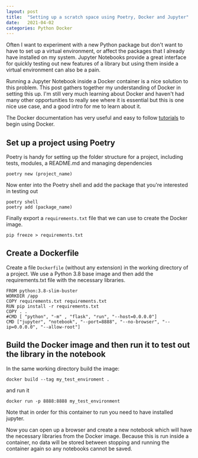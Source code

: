 ```yaml
---
layout: post
title:  "Setting up a scratch space using Poetry, Docker and Jupyter"
date:   2021-04-02
categories: Python Docker 
---
```


Often I want to experiment with a new Python package but don't want to have to set up a virtual environment, or affect the packages that I already have installed on my system. Jupyter Notebooks provide a great interface for quickly testing out new features of a library but using them inside a virtual environment can also be a pain. 

Running a Jupyter Notebook inside a Docker container is a nice solution to this problem. This post gathers together my understanding of Docker in setting this up. I'm still very much learning about Docker and haven't had many other opportunities to really see where it is essential but this is one nice use case, and a good intro for me to learn about it.

The Docker documentation has very useful and easy to follow [tutorials](https://docs.docker.com/get-started/) to begin using Docker. 

## Set up a project using Poetry
Poetry is handy for setting up the folder structure for a project, including tests, modules, a README.md and managing dependencies
```
poetry new (project_name)
```

Now enter into the Poetry shell and add the package that you're interested in testing out

```
poetry shell
poetry add (package_name)
```

Finally export a `requirements.txt` file that we can use to create the Docker image.
```
pip freeze > requirements.txt
```

## Create a Dockerfile
Create a file `Dockerfile` (without any extension) in the working directory of a project. We use a Python 3.8 base image and then add the requirements.txt file with the necessary libraries.

```
FROM python:3.8-slim-buster
WORKDIR /app
COPY requirements.txt requirements.txt
RUN pip install -r requirements.txt
COPY . .
#CMD [ "python", "-m" , "flask", "run", "--host=0.0.0.0"]
CMD ["jupyter", "notebook", "--port=8888", "--no-browser", "--ip=0.0.0.0", "--allow-root"]
```

## Build the Docker image and then run it to test out the library in the notebook
In the same working directory build the image:
```
docker build --tag my_test_enviroment .
```
and run it
```
docker run -p 8888:8888 my_test_environment
```

Note that in order for this container to run you need to have installed jupyter.

Now you can open up a browser and create a new notebook which will have the necessary libraries from the Docker image. Because this is run inside a container, no data will be stored between stopping and running the container again so any notebooks cannot be saved. 